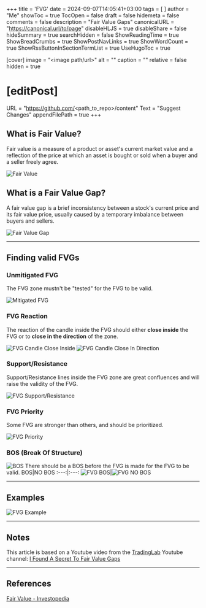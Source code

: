 +++
title = 'FVG'
date = 2024-09-07T14:05:41+03:00
tags = [  ]
author = "Me"
showToc = true
TocOpen = false
draft = false
hidemeta = false
comments = false
description = "Fair Value Gaps"
canonicalURL = "https://canonical.url/to/page"
disableHLJS = true
disableShare = false
hideSummary = true
searchHidden = false
ShowReadingTime = true
ShowBreadCrumbs = true
ShowPostNavLinks = true
ShowWordCount = true
ShowRssButtonInSectionTermList = true
UseHugoToc = true

[cover]
image = "<image path/url>"
alt = "<alt text>"
caption = "<text>"
relative = false
hidden = true

# [editPost]
URL = "https://github.com/<path_to_repo>/content"
Text = "Suggest Changes"
appendFilePath = true
+++
## What is Fair Value?

Fair value is a measure of a product or asset's current market value and a reflection of the price at which an asset is bought or sold when a buyer and a seller freely agree. 

![Fair Value][fair-value-img]

## What is a Fair Value Gap?

A fair value gap is a brief inconsistency between a stock's current price and its fair value price, usually caused by a temporary imbalance between buyers and sellers.

![Fair Value Gap][fair-value-gap-img]

---
## Finding valid FVGs

### Unmitigated FVG

The FVG zone mustn't be "tested" for the FVG to be valid.

![Mitigated FVG][mitigated-fvg-img]


### FVG Reaction

The reaction of the candle inside the FVG should either **close inside** the FVG or to **close in the direction** of the zone.

![FVG Candle Close Inside](/images/posts/trading/fvg/fvg_close_inside.png)
![FVG Candle Close In Direction](/images/posts/trading/fvg/fvg_close_direction.png)


### Support/Resistance

Support/Resistance lines inside the FVG zone are great confluences and will raise the validity of the FVG.

![FVG Support/Resistance](/images/posts/trading/fvg/fvg_support.png)


### FVG Priority

Some FVG are stronger than others, and should be prioritized.

![FVG Priority](/images/posts/trading/fvg/fvg_priority.png)


### BOS (Break Of Structure)

![BOS](/images/posts/trading/fvg/bos.png)
There should be a BOS before the FVG is made for the FVG to be valid.
BOS|NO BOS
:---:|:---:
![FVG BOS](/images/posts/trading/fvg/fvg_bos.png)|![FVG NO BOS](/images/posts/trading/fvg/fvg_no_bos.png)

---
## Examples

![FVG Example](/images/posts/trading/fvg/fvg_example.png)

---
## Notes

This article is based on a Youtube video from the [TradingLab][trading-lab-channel] Youtube channel:
[I Found A Secret To Fair Value Gaps](https://www.youtube.com/watch?v=ZTMregh_428)

---
## References

[Fair Value - Investopedia][investopedia-fair-value]

[investopedia-fair-value]: https://www.investopedia.com/terms/f/fairvalue.asp
[fair-value-img]: /images/posts/trading/fvg/fair_value.png
[fair-value-gap-img]: /images/posts/trading/fvg/fair_value_gap.png
[mitigated-fvg-img]: /images/posts/trading/fvg/mitigated_fvg.png
[fvg-reaction-img]: /images/posts/trading/fvg/fvg_reaction.png
[trading-lab-channel]: https://www.youtube.com/@TradingLabOfficial
